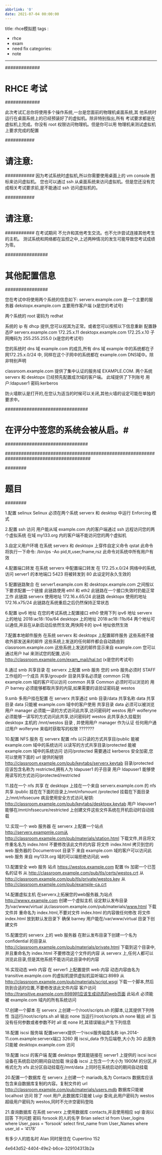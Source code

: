 ```yaml
---
abbrlink: '0'
date: 2021-07-04 00:00:00
---
```

title: rhce模拟题
tags :
 - rhce
 - exam
 - need fix
categories:
 - note 
---



#############
# RHCE 考试 #
#############

此次考试汇总你将使用多个操作系统,一台是您面前的物理机桌面系统,其
他系统时运行在桌面系统上的已经预装好了的虚拟机。除非特别指出,所有
考试要求都是在虚拟机上完成。你没有 root 权限访问物理机。但是你可以用
物理机来测试虚拟机上要求完成的配置

###########
# 请注意: #
###########
因为考试系统时虚拟机,所以你需要使用桌面上的 vm console 图标来访问虚拟机。
您也可以通过 ssh 从桌面系统来访问虚拟机。但是您还没有完成相关考试要求前,是不能通过 ssh 访问虚拟机的。

###########
# 请注意: #
###########
在考试期间 不允许和其他考生交流。也不允许尝试连接其他考生的主机。
测试系统和网络都在监控之中,上述两种情况的发生可能导致您考试成绩为零。

################
# 其他配置信息 #
################

您在考试中将使用两个系统的信息如下:
serverx.example.com 是一个主要的服务器
dekstopx.example.com 主要用作客户端
(x是您的考试号)

两个系统的 root 密码为 redhat


系统的 ip 有 dhcp 提供,您可以视其为正常。或者您可以按照以下信息重新
配置静态IP
serverx.example.com 172.25.x.11
desktopx.example.com 172.25.x.10
子网掩码为 255.255.255.0
(x是您的考试号)


您的系统时 dns 域 example.com 的成员,所有 dns 域 example 中的系统都在子网172.25.x.0/24 中,
同样在这个子网中的系统都在 example.com DNS域中。除非特别声明

classroom.example.com 提供了集中认证的服务域 EXAMPLE.COM.
两个系统 serverx 和 desktopx 已经预先配置成次域的客户端。
此域提供了下列账号
用户:ldapuser1 
密码:kerberos

防火墙默认是打开的,在您认为适当的时候可以关闭,其他火墙的设定可能在单独的要求中。

###############################
# 在评分中签您的系统会被从启。#
###############################

########################################################################################

########
# 题目 #
########

1.配置 selinux
Selinux 必须在两个系统 serverx 和 desktop 中运行 Enforcing 模式

2.配置 ssh 访问
用户能从域 example.com 内的客户端通过 ssh 远程访问您的两个虚拟系统
在域 my133.org 内的客户端不能访问您的两个虚拟机

3.自定义用户环境
在系统 serverx 和 desktopx 上穿件自定义命令 qstat 此命令将执行一下命令:
/bin/ps -Ao pid,tt,user,fname,rsz
此命令对系统中所有用户有效

4.配置端口转发
在系统 serverx 中配置端口转发
在 172.25.x.0/24 网络中的系统,访问 server1 的本地端口 5423 将被转发到 80 此设定时永久生效的

5 配置链路聚合
在 server1.example.com 和 desktopx.example.com 之间按以下要求配置一个链接
此链路使用 eth1 和 eth2
此链路在一个接口失效时扔能正常工作
此链路 serverx 使用地址 172.16.x.65/24
此链路 desktopx 使用的地址 172.16.x75/24
此链路在系统重启之后仍然保持正常状态

6.配置 ipv6 地址
在您的考试系统上配置接口 eth0 使用下列 ipv6 地址
serverx 上的地址 2018:ac18::10a/64
desktopx 上的地址 2018:ac18::11b/64
两个地址可以通信,并且在从新启动后依然生效,两快网卡的 ipv4 地址依然生效

7.配置本地邮件服务
在系统 serverx 和 desktopx 上配置邮件服务
这些系统不接收外部发送来的邮件
这些系统上发送的任何邮件都会自动路由到 classroom.example.com
这些系统上发送的邮件显示来自 example.com
您可以通过用户 hal 来测试您的配置,访问:
http://classroom.example.com/exam_mail/hal.txt
(x是您的考试号)

8.通过 smb 共享目录
在 serverx 上配置 smb 服务
您的 smb 服务必须时 STAFF 工作组的一个成员
共享/groupdir 目录共享名必须是 common
只有 example.com 域的客户可以访问 common 共享
Common 必须时可以浏览的
用户 barney 必须能够都取共享的内容,如果需要的话验证密码是 westos

9.smb 多用户挂在配置
在 serverx 共享通过 smb 目录/data
共享名称 data
共享目录 data 只能被 example.com 域中的客户使用
共享目录 data 必须可以被浏览
用户 manager 必须能一读的方式访问此共享,访问密码时 westos
用户 wolferyne 必须能够一读写的方式访问此共享,访问密码时 westos
此共享永久挂载到 desktopx 主机的 /mnt/westos 目录 , 并使用用户 manager 作为认证
任何用户通过用户 wolferyne 来临时获取写的权限  ???????

10.配置 NFS 服务
在 serverx 配置 nfs
以只读的方式共享目/public 能被 example.com 域中的系统访问
以读写的方式共享目录/protected 能被 example.com 域中的系统访问
访问/protected 需要通过 kerberos 安全加密,您可以使用下面的 url 提供的秘钥
http://classroom.example.com/pub/keytabs/serverx.keytab
目录/protected 应该包含名称为 restricted,拥有人为 ldapuser1 的子目录
用户 ldapuser1 能够使用读写的方式访问/protected/restricted


11.挂在一个 nfs 共享
在 desktopx 上挂在一个来自 serverx.example.com 的 nfs 共享 /public 挂在在下面的目录上/mnt/nfsmount
/protected 挂载在下面目录上/mnt/nfssecure 病且使用安全方式访问,秘钥:
http://classroom.example.com/pub/keytabs/desktopx.keytab
用户 ldapuser1 能够在/mnt/nfssecure/restricted 上创建文件这些文件系统在开机启动时自动挂载


12.实现一个 web 服务器
在 serverx 上配置一个站点 http://serverx.exampmle.com从
http://classroom.example.com/pub/materials/station.html
下载文件,并且将文件重名名为 index.html 不要修改该此文件的内容
将文件 index.html 拷贝到您的 web 服务器的 Documentroot 目录下
来自 example.com 域的客户可以访问此 web 服务
来自 my133t.org 域的可以端拒绝访问此 web

13.配置安全 web 服务
站点 https://westos.example.com 配置 tls 加密一个已签名的证书
从 http://classroom.example.com/pub/tls/certs/westos.crt
从 http://classroom.example.com/pub/tls/private/westos.key
从 http://classroom.example.com/pub/example-ca.crt

14.配置虚拟主机
在serverx上拓展您的web服务器,为站点 
http://wwwx.example.com 创建一个虚拟主机
设定默认发布目录为/var/www/virtual
从classroom.example.com/pub/materials/www.html 下载文件并
重命名为 index.html,不要对文件 index.html 的内容做任何修改
将文件 index.html 放到默认发目录下
确保 barney 用户能在/var/www/virtual 目录下创建文件

15.配置您的 serverx 上的 web 服务器
在默认发布目录下创建一个名为 confidential 的目录从
http://classroom.example.com/pub/materials/private.html
下载到这个目录中,并且重命名为 index.html
不要修改这个文件的内容
从 serverx 上,任何人都可以浏览此目录,但是其他系统不能访问此目录中的内容

16.实现动态 web 内容
在 server1 上配置提供 web 内容
动态内容由名为 transitive.example.com 的虚拟机提供虚拟机监听端口:8989
从 http://classroom.example.com/pub/materials/script.wsgi
下载一个脚本,然后防到合适的位置,不要修改该此文件内容
客户访问 http://transitive.example.com:8989时应该生成动态的web页面
此站点 必须能被 example.com 域内的所有系统访问


17.创建一个脚本
在 serverx 上创建一个/root/scripts.sh 的脚本,让其提供下列特性
当运行/root/scripts.sh all 输出 none
当运行/root/scripts.sh none 输出 all
当没有任何参数或者参数不时 all 或 none 时,其错误输出产生下列信息


18.配置 iscsi 服务端
配置serverx提供一个iscsi服务磁盘名称 
iqn.2014-11.com.example:serverx端口 3260
用 iscsi_data 作为后端卷,大小为 3G
此服务只能被 desktopx.example.com 访问

19.配置 iscsi 的客户端
配置 desktopx 使其能链接在 server1 上提供的 iscsi
iscsi 设备在系统启动的期间自动加载
块设备 iscsi 上包含一个大小为 1900M 的分区,并格式化为 xfs
此分区自动挂载在/mnt/data 上同时在系统启动的期间自动挂载


20.配置一个数据库
在 serverx 上创建一个 mariadb,名为 Contacts
数据库应该包含来自数据库复制的内容。复制文件的 url
http://classroom.example.com/pub/materials/users.mdb
数据库只能被 localhost 访问
除了 root 用户,此数据库只能被 Luigi 查询,此用户密码为 westos
超级用户密码为 westos,同时不允许空密码登陆

21.查询数据库
在系统 serverx 上使用数据库 contacts,并且使用相应 sql 查询以回答
下列问题 密码 forsook 的人的名字
Brian
select id from User_logins where User_pass = ‘forsook’
select first_name from User_Names where user_id = ‘4178’

有多少人的姓名时 Alan 同时居住在 Cupertino
152


4e643d52-4404-49e2-b6ce-329104313b2a
